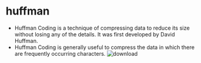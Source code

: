 # huffman
- Huffman Coding is a technique of compressing data to reduce its size without losing any of the details. It was first developed by David Huffman.
- Huffman Coding is generally useful to compress the data in which there are frequently occurring characters.
![download](https://user-images.githubusercontent.com/114590452/218632133-966f16f2-358b-4445-b435-38baf759fea5.png)
